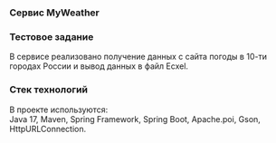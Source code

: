 ### Сервис MyWeather
### Тестовое задание
В сервисе реализовано получение данных с сайта погоды в 10-ти городах России и вывод данных в файл Ecxel.     
### Стек технологий    
В проекте используются:    
Java 17, Maven, Spring Framework, Spring Boot, Аpache.poi, Gson, HttpURLConnection.    
